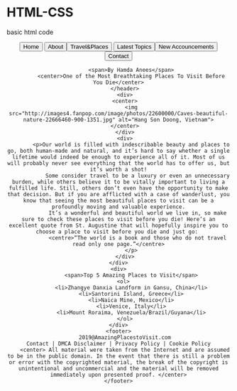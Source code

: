 # HTML-CSS
basic html code 
<!DOCTYPE html>
<html lang="en">
<head>
    <meta charset="UTF-8">
    <meta name="viewport" content="width=device-width, initial-scale=1.0">
    <meta http-equiv="X-UA-Compatible" content="ie=edge">
    <title>Beautiful World</title> 
</head>
<body>
    <div> 
        <header>
            <button> Home  </button> <button> About </button><button> Travel&Places </button> <button> Latest Topics </button><button> New Accouncements</button><button> Contact</button>
            
            <span>By Hamda Anees</span>
            <center>One of the Most Breathtaking Places To Visit Before You Die</center>
        </header>
        <div>
        <center>
            <img src="http://images4.fanpop.com/image/photos/22600000/Caves-beautiful-nature-22666460-900-1351.jpg" alt="Hang Son Doong, Vietnam">
        </center>
        </div>
        <div>
            <p>Our world is filled with indescribable beauty and places to go, both human-made and natural, and it’s hard to say whether a single lifetime would indeed be enough to experience all of it. Most of us will probably never see everything that the world has to offer us, but it’s worth a shot!
                Some consider travel to be a luxury or even an unnecessary burden, while others believe it to be vitally important to living a fulfilled life. Still, others don’t even have the opportunity to make that decision. But if you are afflicted with a case of wanderlust, you know that seeing the most beautiful places to visit can be a profoundly moving and valuable experience.
                It’s a wonderful and beautiful world we live in, so make sure to check these places to visit before you die! Here’s an excellent quote from St. Augustine that will hopefully inspire you to choose a place to visit before you die and just go: 
                <centre>“The world is a book and those who do not travel read only one page.”</centre>
            </p>
        </div>
    </div>
    <div>
            <span>Top 5 Amazing Places to Visit</span>
        <ol> 
            <li>Zhangye Danxia Landform in Gansu, China</li>
            <li>Santorini Island, Greece</li>
            <li>Naica Mine, Mexico</li>
            <li>Venice, Italy</li>
            <li>Mount Roraima, Venezuela/Brazil/Guyana</li>
        </ol>
    </div>
    <footer>
        2019@AmazingPlacestoVisit.com                                                Contact | DMCA Disclaimer | Privacy Policy | Cookie Policy
        <center> All material were taken from the Internet and are assumed to be in the public domain. In the event that there is still a problem or error with the copyrighted material, the break of the copyright is unintentional and uncommercial and the material will be removed immediately upon presented proof. </center>
    </footer>
</body>
</html>
